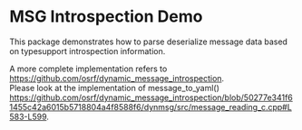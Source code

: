 # MSG Introspection Demo

This package demonstrates how to parse deserialize message data based on typesupport introspection information.  

A more complete implementation refers to https://github.com/osrf/dynamic_message_introspection.  
Please look at the implementation of message_to_yaml()
https://github.com/osrf/dynamic_message_introspection/blob/50277e341f61455c42a6015b5718804a4f8588f6/dynmsg/src/message_reading_c.cpp#L583-L599.

